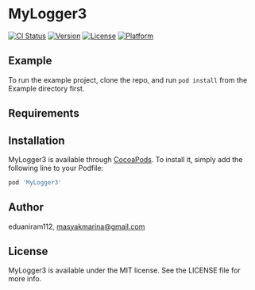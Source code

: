 # MyLogger3

[![CI Status](https://img.shields.io/travis/eduaniram112/MyLogger3.svg?style=flat)](https://travis-ci.org/eduaniram112/MyLogger3)
[![Version](https://img.shields.io/cocoapods/v/MyLogger3.svg?style=flat)](https://cocoapods.org/pods/MyLogger3)
[![License](https://img.shields.io/cocoapods/l/MyLogger3.svg?style=flat)](https://cocoapods.org/pods/MyLogger3)
[![Platform](https://img.shields.io/cocoapods/p/MyLogger3.svg?style=flat)](https://cocoapods.org/pods/MyLogger3)

## Example

To run the example project, clone the repo, and run `pod install` from the Example directory first.

## Requirements

## Installation

MyLogger3 is available through [CocoaPods](https://cocoapods.org). To install
it, simply add the following line to your Podfile:

```ruby
pod 'MyLogger3'
```

## Author

eduaniram112, masyakmarina@gmail.com

## License

MyLogger3 is available under the MIT license. See the LICENSE file for more info.
